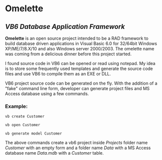 # Omelette
## *VB6 Database Application Framework*

**Omelette** is an open source project intended to be a RAD framework to build database driven applications in Visual Basic 6.0 for 32/64bit Windows XP/ME/7/8.X/10 and also Windows server 2000/2003. The omelette name was coming from a delicious dinner before this project started.

I found source code in VB6 can be opened or read using notepad. My idea is to store some frequently used templates and generate the source code files and use VB6 to compile them as an EXE or DLL.

VB6 project source code can be generated on the fly. With the addition of a "fake" command line form, developer can generate project files and MS Access database using a few commands.

### Example: 

`vb create Customer`

`vb open Customer`

`vb generate model Customer`


The above commands create a vb6 project inside _Projects_ folder name _Customer_ with an empty form and a folder name _Data_ with a MS Access database name _Data.mdb_ with a _Customer_ table.
